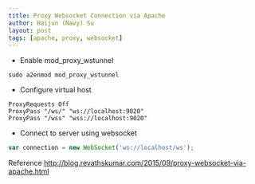 ```yaml
---
title: Proxy Websocket Connection via Apache
author: Haijun (Navy) Su
layout: post
tags: [apache, proxy, websocket]
---
```


* Enable mod_proxy_wstunnel
```shell
sudo a2enmod mod_proxy_wstunnel
```

* Configure virtual host
```shell
ProxyRequests Off
ProxyPass "/ws/" "ws://localhost:9020"
ProxyPass "/wss" "wss://localhost:9020"
```

* Connect to server using websocket
```javascript
var connection = new WebSocket('ws://localhost/ws');
```

Reference
<http://blog.revathskumar.com/2015/09/proxy-websocket-via-apache.html>
